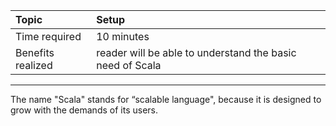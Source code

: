 | **Topic** | **Setup** |
| :--- | :--- |
| Time required | 10 minutes |
| Benefits realized | reader will be able to understand the basic need of Scala |

---

The name "Scala" stands for “scalable language", because it is designed to grow with the demands of its users.

 

